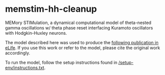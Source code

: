 # memstim-hh-cleanup
MEMory STIMulation, a dynamical computational model of theta-nested gamma oscillations w/ theta phase reset interfacing Kuramoto oscillators with Hodgkin-Huxley neurons.

The model described here was used to produce the [following publication in eLife](https://elifesciences.org/articles/87356). If you use this work or refer to the model, please cite the original work accordingly.

To run the model, follow the setup instructions found in [/setup-env/instructions.txt](setup/instructions.txt).
